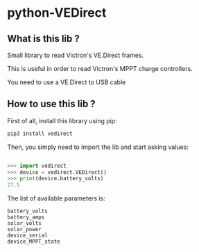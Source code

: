 # python-VEDirect

## What is this lib ?
Small library to read Victron's VE.Direct frames.

This is useful in order to read Victron's MPPT charge controllers.

You need to use a VE.Direct to USB cable

## How to use this lib ?
First of all, install this library using pip:
```bash
pip3 install vedirect
```

Then, you simply need to import the lib and start asking values:
```python

>>> import vedirect
>>> device = vedirect.VEDirect()
>>> print(device.battery_volts)
27.5
```

The list of available parameters is:
```
battery_volts
battery_amps
solar_volts
solar_power
device_serial
device_MPPT_state
```
